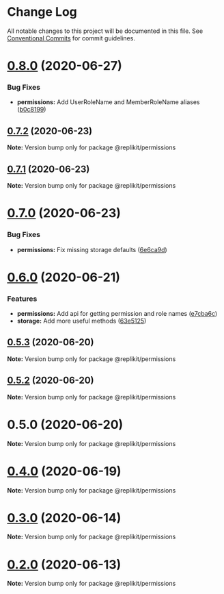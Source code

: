 # Change Log

All notable changes to this project will be documented in this file.
See [Conventional Commits](https://conventionalcommits.org) for commit guidelines.

# [0.8.0](https://github.com/Exeteres/Replikit/compare/v0.7.2...v0.8.0) (2020-06-27)


### Bug Fixes

* **permissions:** Add UserRoleName and MemberRoleName aliases ([b0c8199](https://github.com/Exeteres/Replikit/commit/b0c81999045660cd4ac976376c178d97ec6fb947))





## [0.7.2](https://github.com/Exeteres/Replikit/compare/v0.7.1...v0.7.2) (2020-06-23)

**Note:** Version bump only for package @replikit/permissions





## [0.7.1](https://github.com/Exeteres/Replikit/compare/v0.7.0...v0.7.1) (2020-06-23)

**Note:** Version bump only for package @replikit/permissions





# [0.7.0](https://github.com/Exeteres/Replikit/compare/v0.6.0...v0.7.0) (2020-06-23)


### Bug Fixes

* **permissions:** Fix missing storage defaults ([6e6ca9d](https://github.com/Exeteres/Replikit/commit/6e6ca9dd77267a198ebd66a019e601c508dabbcb))





# [0.6.0](https://github.com/Exeteres/Replikit/compare/v0.5.3...v0.6.0) (2020-06-21)


### Features

* **permissions:** Add api for getting permission and role names ([e7cba6c](https://github.com/Exeteres/Replikit/commit/e7cba6c1d1ed6cf76916fff1afc577046c3c0d55))
* **storage:** Add more useful methods ([63e5125](https://github.com/Exeteres/Replikit/commit/63e512520c0d1092ac175af3c9be14b05a4051ae))





## [0.5.3](https://github.com/Exeteres/Replikit/compare/v0.5.2...v0.5.3) (2020-06-20)

**Note:** Version bump only for package @replikit/permissions





## [0.5.2](https://github.com/Exeteres/Replikit/compare/v0.5.1...v0.5.2) (2020-06-20)

**Note:** Version bump only for package @replikit/permissions





# 0.5.0 (2020-06-20)

**Note:** Version bump only for package @replikit/permissions






# [0.4.0](https://github.com/Exeteres/Replikit/compare/v0.3.0...v0.4.0) (2020-06-19)

**Note:** Version bump only for package @replikit/permissions





# [0.3.0](https://github.com/Exeteres/Replikit/compare/v0.2.0...v0.3.0) (2020-06-14)

**Note:** Version bump only for package @replikit/permissions





# [0.2.0](https://github.com/Exeteres/Replikit/compare/v0.1.0...v0.2.0) (2020-06-13)

**Note:** Version bump only for package @replikit/permissions
